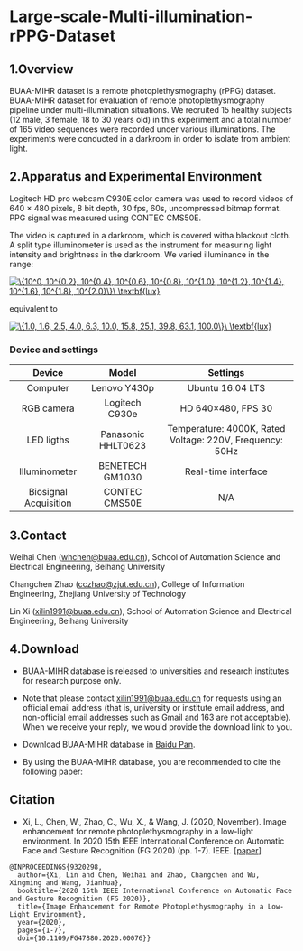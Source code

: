 # Large-scale-Multi-illumination-rPPG-Dataset
## 1.Overview

BUAA-MIHR dataset is a remote photoplethysmography (rPPG) dataset. BUAA-MIHR dataset for evaluation of remote photoplethysmography pipeline under multi-illumination situations. We recruited 15 healthy subjects (12 male, 3 female, 18 to 30 years old) in this experiment and a total number of 165 video sequences were recorded under various illuminations. The experiments were conducted in a darkroom in order to isolate from ambient light.

## 2.Apparatus and Experimental Environment

Logitech HD pro webcam C930E color camera was used to record videos of 640 × 480 pixels, 8 bit depth, 30 fps, 60s, uncompressed bitmap format. PPG signal was measured using CONTEC CMS50E.

The video is captured in a darkroom, which is covered witha blackout cloth. A split type illuminometer is used as the instrument for measuring light intensity and brightness in the darkroom. We varied illuminance in the range: 

<a href="https://www.codecogs.com/eqnedit.php?latex=\{10^0,&space;10^{0.2},&space;10^{0.4},&space;10^{0.6},&space;10^{0.8},&space;10^{1.0},&space;10^{1.2},&space;10^{1.4},&space;10^{1.6},&space;10^{1.8},&space;10^{2.0}\}\&space;\mathbf{lux}" target="_blank"><img src="https://latex.codecogs.com/gif.latex?\{10^0,&space;10^{0.2},&space;10^{0.4},&space;10^{0.6},&space;10^{0.8},&space;10^{1.0},&space;10^{1.2},&space;10^{1.4},&space;10^{1.6},&space;10^{1.8},&space;10^{2.0}\}\&space;\mathbf{lux}" title="\{10^0, 10^{0.2}, 10^{0.4}, 10^{0.6}, 10^{0.8}, 10^{1.0}, 10^{1.2}, 10^{1.4}, 10^{1.6}, 10^{1.8}, 10^{2.0}\}\ \textbf{lux}" /></a>

equivalent to

<a href="https://www.codecogs.com/eqnedit.php?latex=\{1.0,&space;1.6,&space;2.5,&space;4.0,&space;6.3,&space;10.0,&space;15.8,&space;25.1,&space;39.8,&space;63.1,&space;100.0\}\&space;\textbf{lux}" target="_blank"><img src="https://latex.codecogs.com/gif.latex?\{1.0,&space;1.6,&space;2.5,&space;4.0,&space;6.3,&space;10.0,&space;15.8,&space;25.1,&space;39.8,&space;63.1,&space;100.0\}\&space;\textbf{lux}" title="\{1.0, 1.6, 2.5, 4.0, 6.3, 10.0, 15.8, 25.1, 39.8, 63.1, 100.0\}\ \textbf{lux}" /></a>

### Device and settings
| **Device** | **Model** | **Settings** |
|:-------:|:-------:|:-------:|
| Computer | Lenovo Y430p | Ubuntu 16.04 LTS |
|RGB camera | Logitech C930e | HD 640×480, FPS 30 |
|LED ligths | Panasonic HHLT0623 | Temperature: 4000K, Rated Voltage: 220V, Frequency: 50Hz |
|Illuminometer | BENETECH GM1030 | Real-time interface |
|Biosignal Acquisition | CONTEC CMS50E | N/A |


## 3.Contact

Weihai Chen (whchen@buaa.edu.cn), School of Automation Science and Electrical Engineering, Beihang University

Changchen Zhao (cczhao@zjut.edu.cn), College of Information Engineering, Zhejiang University of Technology

Lin Xi (xilin1991@buaa.edu.cn), School of Automation Science and Electrical Engineering, Beihang University


## 4.Download

* BUAA-MIHR database is released to universities and research institutes for research purpose only.

* Note that please contact xilin1991@buaa.edu.cn for requests using an official email address (that is, university or institute email address, and non-official email addresses such as Gmail and 163 are not acceptable). When we receive your reply, we would provide the download link to you.

* Download BUAA-MIHR database in [Baidu Pan](https://pan.baidu.com/s/1SDhPdx3_Cav65LyBMpN-sA).

* By using the BUAA-MIHR database, you are recommended to cite the following paper:

## Citation
* Xi, L., Chen, W., Zhao, C., Wu, X., & Wang, J. (2020, November). Image enhancement for remote photoplethysmography in a low-light environment. In 2020 15th IEEE International Conference on Automatic Face and Gesture Recognition (FG 2020) (pp. 1-7). IEEE. [<a href="https://ieeexplore.ieee.org/document/9320298" target="_blank">paper</a>]
```
@INPROCEEDINGS{9320298,
  author={Xi, Lin and Chen, Weihai and Zhao, Changchen and Wu, Xingming and Wang, Jianhua},
  booktitle={2020 15th IEEE International Conference on Automatic Face and Gesture Recognition (FG 2020)}, 
  title={Image Enhancement for Remote Photoplethysmography in a Low-Light Environment}, 
  year={2020},
  pages={1-7},
  doi={10.1109/FG47880.2020.00076}}
```
